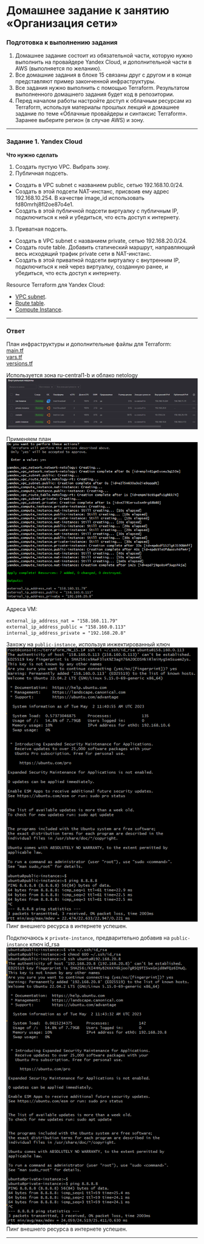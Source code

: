 # Домашнее задание к занятию «Организация сети»

### Подготовка к выполнению задания

1. Домашнее задание состоит из обязательной части, которую нужно выполнить на провайдере Yandex Cloud, и дополнительной части в AWS (выполняется по желанию). 
2. Все домашние задания в блоке 15 связаны друг с другом и в конце представляют пример законченной инфраструктуры.  
3. Все задания нужно выполнить с помощью Terraform. Результатом выполненного домашнего задания будет код в репозитории. 
4. Перед началом работы настройте доступ к облачным ресурсам из Terraform, используя материалы прошлых лекций и домашнее задание по теме «Облачные провайдеры и синтаксис Terraform». Заранее выберите регион (в случае AWS) и зону.

---
### Задание 1. Yandex Cloud 

**Что нужно сделать**

1. Создать пустую VPC. Выбрать зону.
2. Публичная подсеть.

 - Создать в VPC subnet с названием public, сетью 192.168.10.0/24.
 - Создать в этой подсети NAT-инстанс, присвоив ему адрес 192.168.10.254. В качестве image_id использовать fd80mrhj8fl2oe87o4e1.
 - Создать в этой публичной подсети виртуалку с публичным IP, подключиться к ней и убедиться, что есть доступ к интернету.
3. Приватная подсеть.
 - Создать в VPC subnet с названием private, сетью 192.168.20.0/24.
 - Создать route table. Добавить статический маршрут, направляющий весь исходящий трафик private сети в NAT-инстанс.
 - Создать в этой приватной подсети виртуалку с внутренним IP, подключиться к ней через виртуалку, созданную ранее, и убедиться, что есть доступ к интернету.

Resource Terraform для Yandex Cloud:

- [VPC subnet](https://registry.terraform.io/providers/yandex-cloud/yandex/latest/docs/resources/vpc_subnet).
- [Route table](https://registry.terraform.io/providers/yandex-cloud/yandex/latest/docs/resources/vpc_route_table).
- [Compute Instance](https://registry.terraform.io/providers/yandex-cloud/yandex/latest/docs/resources/compute_instance).

---
  
### Ответ
  
План инфраструктуры и дополнительные файлы для Terraform:  
[main.tf](https://github.com/le0lex/devops-netology/blob/058c754ee327b822da0e0bcda120d0a0face0280/HW_15.1/main.tf)  
[vars.tf](https://github.com/le0lex/devops-netology/blob/058c754ee327b822da0e0bcda120d0a0face0280/HW_15.1/vars.tf)  
[versions.tf](https://github.com/le0lex/devops-netology/blob/058c754ee327b822da0e0bcda120d0a0face0280/HW_15.1/versions.tf)  
  
Используется зона ru-central1-b и облако netology  
![HW_15.1_t001.png](https://github.com/le0lex/devops-netology/blob/main/screen/HW_15.1_t001.png)
  
Применяем план  
![HW_15.1_t002.png](https://github.com/le0lex/devops-netology/blob/main/screen/HW_15.1_t002.png) 
  
Адреса VM:  
```
external_ip_address_nat = "158.160.11.79"
external_ip_address_public = "158.160.0.113"
internal_ip_address_private = "192.168.20.8"
```
  
Захожу на `public-instance`, используя инжектированный ключ    
![HW_15.1_t003.png](https://github.com/le0lex/devops-netology/blob/main/screen/HW_15.1_t003.png) 
Пинг внешнего ресурса в интернете успешен.  
  
Подключаюсь к `private-instance`, предварительно добавив на `public-instance` ключ id_rsa  
![HW_15.1_t004.png](https://github.com/le0lex/devops-netology/blob/main/screen/HW_15.1_t004.png)
Пинг внешнего ресурса в интернете успешен. 
  
---





